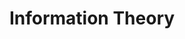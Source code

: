 ---
title: "Information Theory"
layout: interview_layout
collection: interview_preparation
permalink: /interview-preparation/information_theory/
markdown_url: "https://raw.githubusercontent.com/ajitsingh98/Data-Science-Interview-Questions-Answers/main/information_theory.md"
img_url: "https://raw.githubusercontent.com/ajitsingh98/Data-Science-Interview-Questions-Answers/main/img/"
excerpt: 'This section covers KL-Divergence Theorem, Entropy, Information Gain, Gini Impurity etc.'
---